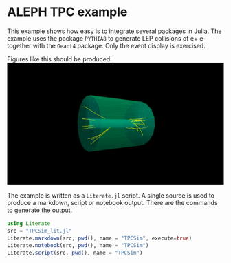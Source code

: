 # ALEPH TPC example

This example shows how easy is to integrate several packages in Julia. The example uses the package `PYTHIA8` to generate LEP collisions of e+ e- together with the `Geant4` package. Only the event display is exercised. 

Figures like this should be produced:
![TPC event](TPCSim-22.png)

The example is written as a `Literate.jl` script. A single source is used to produce a markdown, script or notebook output. There are the commands to generate the output. 

```julia
using Literate
src = "TPCSim_lit.jl"
Literate.markdown(src, pwd(), name = "TPCSim", execute=true)
Literate.notebook(src, pwd(), name = "TPCSim")
Literate.script(src, pwd(), name = "TPCSim")
```



